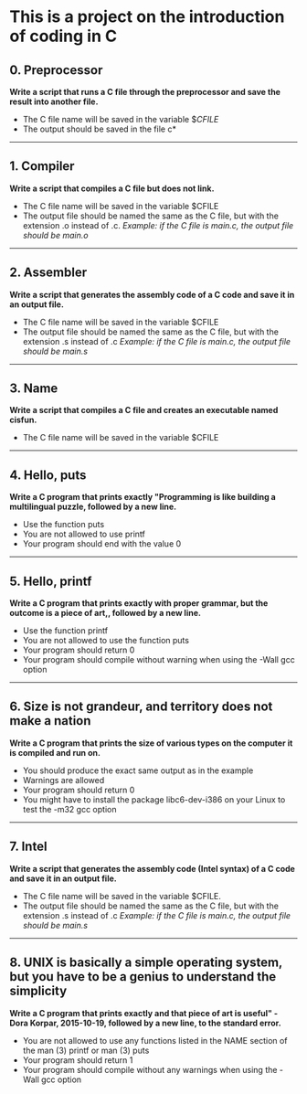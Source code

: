   # This is a project on the introduction of coding in C

## 0. Preprocessor
**Write a script that runs a C file through the preprocessor and save the result into another file.**
- The C file name will be saved in the variable $*CFILE*
- The output should be saved in the file c*
---
## 1. Compiler
**Write a script that compiles a C file but does not link.**
- The C file name will be saved in the variable $CFILE
- The output file should be named the same as the C file, but with the extension .o instead of .c.
*Example: if the C file is main.c, the output file should be main.o*
---
## 2. Assembler
**Write a script that generates the assembly code of a C code and save it in an output file.**
- The C file name will be saved in the variable $CFILE
- The output file should be named the same as the C file, but with the extension .s instead of .c
*Example: if the C file is main.c, the output file should be main.s*
---
## 3. Name
**Write a script that compiles a C file and creates an executable named cisfun.**
- The C file name will be saved in the variable $CFILE
---
## 4. Hello, puts
**Write a C program that prints exactly "Programming is like building a multilingual puzzle, followed by a new line.**
- Use the function puts
- You are not allowed to use printf
- Your program should end with the value 0
---
## 5. Hello, printf
**Write a C program that prints exactly with proper grammar, but the outcome is a piece of art,, followed by a new line.**
- Use the function printf
- You are not allowed to use the function puts
- Your program should return 0
- Your program should compile without warning when using the -Wall gcc option
---
## 6. Size is not grandeur, and territory does not make a nation
**Write a C program that prints the size of various types on the computer it is compiled and run on.**
- You should produce the exact same output as in the example
- Warnings are allowed
- Your program should return 0
- You might have to install the package libc6-dev-i386 on your Linux to test the -m32 gcc option
---
## 7. Intel
**Write a script that generates the assembly code (Intel syntax) of a C code and save it in an output file.**
- The C file name will be saved in the variable $CFILE.
- The output file should be named the same as the C file, but with the extension .s instead of .c
*Example: if the C file is main.c, the output file should be main.s*
---
## 8. UNIX is basically a simple operating system, but you have to be a genius to understand the simplicity
**Write a C program that prints exactly and that piece of art is useful" - Dora Korpar, 2015-10-19, followed by a new line, to the standard error.**
- You are not allowed to use any functions listed in the NAME section of the man (3) printf or man (3) puts
- Your program should return 1
- Your program should compile without any warnings when using the -Wall gcc option